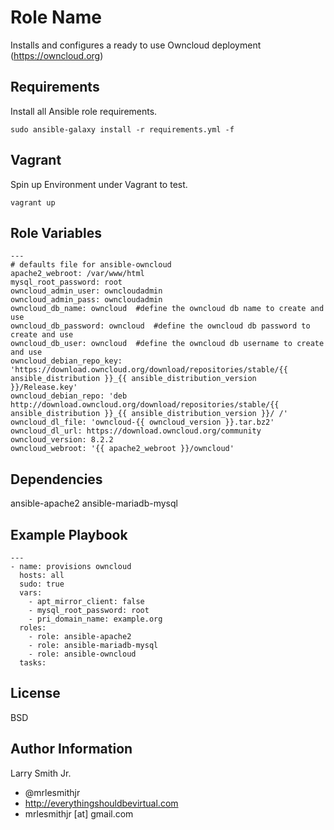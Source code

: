 Role Name
=========

Installs and configures a ready to use Owncloud deployment (https://owncloud.org)

Requirements
------------

Install all Ansible role requirements.
````
sudo ansible-galaxy install -r requirements.yml -f
````

Vagrant
-------
Spin up Environment under Vagrant to test.
````
vagrant up
````

Role Variables
--------------

````
---
# defaults file for ansible-owncloud
apache2_webroot: /var/www/html
mysql_root_password: root
owncloud_admin_user: owncloudadmin
owncloud_admin_pass: owncloudadmin
owncloud_db_name: owncloud  #define the owncloud db name to create and use
owncloud_db_password: owncloud  #define the owncloud db password to create and use
owncloud_db_user: owncloud  #define the owncloud db username to create and use
owncloud_debian_repo_key: 'https://download.owncloud.org/download/repositories/stable/{{ ansible_distribution }}_{{ ansible_distribution_version }}/Release.key'
owncloud_debian_repo: 'deb http://download.owncloud.org/download/repositories/stable/{{ ansible_distribution }}_{{ ansible_distribution_version }}/ /'
owncloud_dl_file: 'owncloud-{{ owncloud_version }}.tar.bz2'
owncloud_dl_url: https://download.owncloud.org/community
owncloud_version: 8.2.2
owncloud_webroot: '{{ apache2_webroot }}/owncloud'
````

Dependencies
------------

ansible-apache2
ansible-mariadb-mysql

Example Playbook
----------------

````
---
- name: provisions owncloud
  hosts: all
  sudo: true
  vars:
    - apt_mirror_client: false
    - mysql_root_password: root
    - pri_domain_name: example.org
  roles:
    - role: ansible-apache2
    - role: ansible-mariadb-mysql
    - role: ansible-owncloud
  tasks:
````

License
-------

BSD

Author Information
------------------

Larry Smith Jr.
- @mrlesmithjr
- http://everythingshouldbevirtual.com
- mrlesmithjr [at] gmail.com
